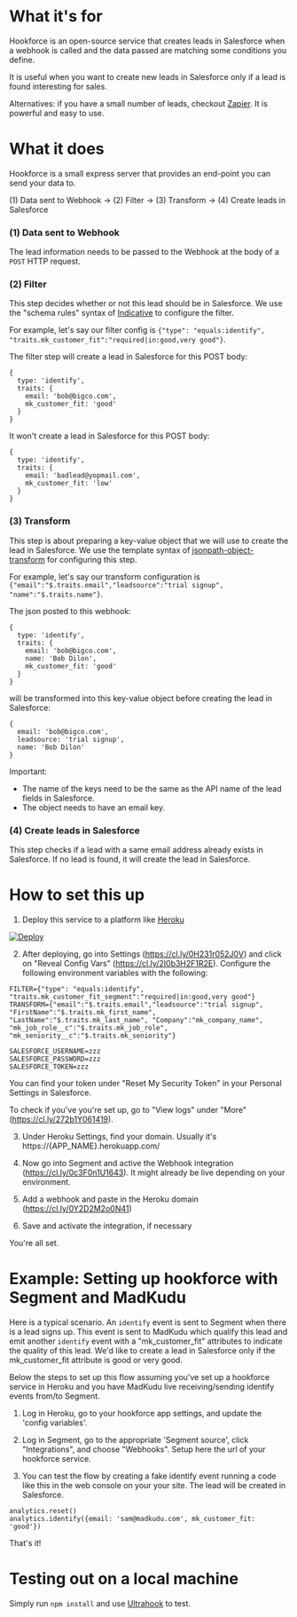 # What it's for

Hookforce is an open-source service that creates leads in Salesforce when a webhook is called and the data passed are matching some conditions you define.

It is useful when you want to create new leads in Salesforce only if a lead is found interesting for sales.

Alternatives: if you have a small number of leads, checkout [Zapier](https://zapier.com/). It is powerful and easy to use.

# What it does

Hookforce is a small express server that provides an end-point you can send your data to.

(1) Data sent to Webhook -> (2) Filter -> (3) Transform -> (4) Create leads in Salesforce

### (1) Data sent to Webhook
The lead information needs to be passed to the Webhook at the body of a `POST` HTTP request.

### (2) Filter
This step decides whether or not this lead should be in Salesforce. We use the "schema rules" syntax of [Indicative](http://indicative.adonisjs.com/) to configure the filter.

For example, let's say our filter config is `{"type": "equals:identify", "traits.mk_customer_fit":"required|in:good,very good"}`.

The filter step will create a lead in Salesforce for this POST body:
```
{
  type: 'identify',
  traits: {
    email: 'bob@bigco.com',
    mk_customer_fit: 'good'
  }
}
```

It won't create a lead in Salesforce for this POST body:
```
{
  type: 'identify',
  traits: {
    email: 'badlead@yopmail.com',
    mk_customer_fit: 'low'
  }
}
```


### (3) Transform
This step is about preparing a key-value object that we will use to create the lead in Salesforce. We use the template syntax of [jsonpath-object-transform](https://github.com/dvdln/jsonpath-object-transform) for configuring this step.

For example, let's say our transform configuration is `{"email":"$.traits.email","leadsource":"trial signup", "name":"$.traits.name"}`.

The json posted to this webhook:
```
{
  type: 'identify',
  traits: {
    email: 'bob@bigco.com',
    name: 'Bob Dilon',
    mk_customer_fit: 'good'
  }
}
```
will be transformed into this key-value object before creating the lead in Salesforce:
```
{
  email: 'bob@bigco.com',
  leadsource: 'trial signup',
  name: 'Bob Dilon'
}
```

Important:
- The name of the keys need to be the same as the API name of the lead fields in Salesforce.
- The object needs to have an email key.

### (4) Create leads in Salesforce
This step checks if a lead with a same email address already exists in Salesforce. If no lead is found, it will create the lead in Salesforce.


# How to set this up

1. Deploy this service to a platform like [Heroku](https://www.heroku.com/)

[![Deploy](https://www.herokucdn.com/deploy/button.svg)](https://heroku.com/deploy)

2. After deploying, go into Settings (https://cl.ly/0H231r052J0V) and click on "Reveal Config Vars" (https://cl.ly/2I0b3H2F1R2E). Configure the following environment variables with the following:

```
FILTER={"type": "equals:identify", "traits.mk_customer_fit_segment":"required|in:good,very good"}
TRANSFORM={"email":"$.traits.email","leadsource":"trial signup", "FirstName":"$.traits.mk_first_name", "LastName":"$.traits.mk_last_name", "Company":"mk_company_name", "mk_job_role__c":"$.traits.mk_job_role", "mk_seniority__c":"$.traits.mk_seniority"}

SALESFORCE_USERNAME=zzz
SALESFORCE_PASSWORD=zzz
SALESFORCE_TOKEN=zzz
```
You can find your token under "Reset My Security Token" in your Personal Settings in Salesforce.

To check if you've you're set up, go to "View logs" under "More" (https://cl.ly/272b1Y061419).

3. Under Heroku Settings, find your domain. Usually it's https://{APP_NAME}.herokuapp.com/

4. Now go into Segment and active the Webhook integration (https://cl.ly/0c3F0n1U1643). It might already be live depending on your environment.

5. Add a webhook and paste in the Heroku domain (https://cl.ly/0Y2D2M2o0N41)

6. Save and activate the integration, if necessary

You're all set.


# Example: Setting up hookforce with Segment and MadKudu

Here is a typical scenario. An `identify` event is sent to Segment when there is a lead signs up. This event is sent to MadKudu which qualify this lead and emit another `identify` event with a "mk_customer_fit" attributes to indicate the quality of this lead. We'd like to create a lead in Salesforce only if the mk_customer_fit attribute is good or very good.

Below the steps to set up this flow assuming you've set up a hookforce service in Heroku and you have MadKudu live receiving/sending identify events from/to Segment.

1. Log in Heroku, go to your hookforce app settings, and update the 'config variables'.

2. Log in Segment, go to the appropriate 'Segment source', click "Integrations", and choose "Webhooks". Setup here the url of your hookforce service.

3. You can test the flow by creating a fake identify event running a code like this in the web console on your your site. The lead will be created in Salesforce.
```
analytics.reset()
analytics.identify({email: 'sam@madkudu.com', mk_customer_fit: 'good'})
```

That's it!


# Testing out on a local machine

Simply run `npm install` and use [Ultrahook](http://www.ultrahook.com/) to test.
